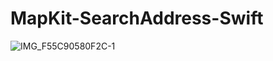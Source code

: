 # MapKit-SearchAddress-Swift
<p></p>

![IMG_F55C90580F2C-1](https://user-images.githubusercontent.com/15727518/124086422-b5aeac00-da59-11eb-9fcb-16ea8ad80d42.jpeg)

